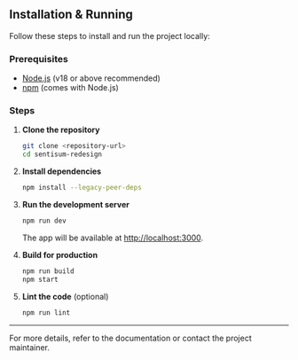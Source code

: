 ## Installation & Running

Follow these steps to install and run the project locally:

### Prerequisites

- [Node.js](https://nodejs.org/) (v18 or above recommended)
- [npm](https://www.npmjs.com/) (comes with Node.js)

### Steps

1. **Clone the repository**
	```bash
	git clone <repository-url>
	cd sentisum-redesign
	```

2. **Install dependencies**
	```bash
	npm install --legacy-peer-deps
	```

3. **Run the development server**
	```bash
	npm run dev
	```
	The app will be available at [http://localhost:3000](http://localhost:3000).

4. **Build for production**
	```bash
	npm run build
	npm start
	```

5. **Lint the code** (optional)
	```bash
	npm run lint
	```

---
For more details, refer to the documentation or contact the project maintainer.
